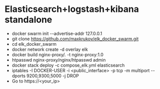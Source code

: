# Elasticsearch+logstash+kibana standalone
- docker swarm init --advertise-addr 127.0.0.1
- git clone https://github.com/maxkrukov/elk_docker_swarm.git
- cd elk_docker_swarm
- docker network create -d overlay elk 
- docker build nginx-proxy/. -t nginx-proxy:1.0
- htpasswd  nginx-proxy/nginx/htpasswd admin
- docker stack deploy -c compose_elk.yml elasticsearch
- iptables -I DOCKER-USER -i <public_interface> -p tcp -m multiport --dports 9200,9300,5000 -j DROP
- Go to   https://<your_ip>

